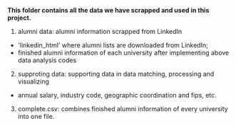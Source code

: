 **This folder contains all the data we have scrapped and used in this project.**
1. alumni data: alumni information scrapped from LinkedIn
  - 'linkedin_html' where alumni lists are downloaded from LinkedIn;
  - finished alumni information of each university after implementing above data analysis codes
2. supproting data: supporting data in data matching, processing and visualizing
  - annual salary, industry code, geographic coordination and fips, etc.
3. complete.csv: combines finished alumni information of every university into one file.
